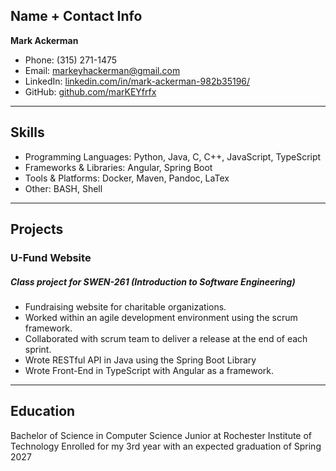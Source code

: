 ## Name + Contact Info
**Mark Ackerman**  
* Phone: (315) 271-1475  
* Email: markeyhackerman@gmail.com  
* LinkedIn: [linkedin.com/in/mark-ackerman-982b35196/](https://linkedin.com/in/mark-ackerman-982b35196/)  
* GitHub: [github.com/marKEYfrfx](https://github.com/marKEYfrfx)  
---

## Skills
- Programming Languages: Python, Java, C, C++, JavaScript, TypeScript
- Frameworks & Libraries: Angular, Spring Boot
- Tools & Platforms: Docker, Maven, Pandoc, LaTex
- Other: BASH, Shell

---

## Projects
### U-Fund Website
##### Class project for SWEN-261 (Introduction to Software Engineering)
* Fundraising website for charitable organizations.
* Worked within an agile development environment using the scrum framework.
* Collaborated with scrum team to deliver a release at the end of each sprint.
* Wrote RESTful API in Java using the Spring Boot Library
* Wrote Front-End in TypeScript with Angular as a framework.

---

## Education
Bachelor of Science in Computer Science
Junior at Rochester Institute of Technology
Enrolled for my 3rd year with an expected graduation of Spring 2027